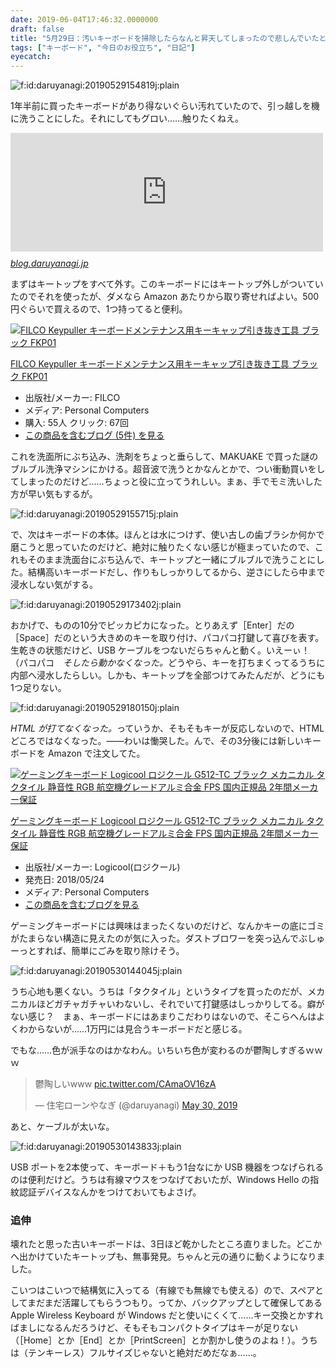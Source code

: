 ```yaml
---
date: 2019-06-04T17:46:32.0000000
draft: false
title: "5月29日：汚いキーボードを掃除したらなんと昇天してしまったので悲しんでいたところ、新しいキーボードが生えてきたのだが"
tags: ["キーボード", "今日のお役立ち", "日記"]
eyecatch: 
---
```

<p><span itemscope itemtype="http://schema.org/Photograph"><img src="20190529154819.jpg" alt="f:id:daruyanagi:20190529154819j:plain" title="f:id:daruyanagi:20190529154819j:plain" class="hatena-fotolife" itemprop="image"></span></p><p>1年半前に買ったキーボードがあり得ないぐらい汚れていたので、引っ越しを機に洗うことにした。それにしてもグロい……触りたくねえ。</p><p><iframe src="https://hatenablog-parts.com/embed?url=https%3A%2F%2Fblog.daruyanagi.jp%2Fentry%2F2017%2F10%2F25%2F171621" title="キーボードを買い換えました - だるろぐ" class="embed-card embed-blogcard" scrolling="no" frameborder="0" style="display: block; width: 100%; height: 190px; max-width: 500px; margin: 10px 0px;"></iframe><cite class="hatena-citation"><a href="https://blog.daruyanagi.jp/entry/2017/10/25/171621">blog.daruyanagi.jp</a></cite></p><p>まずはキートップをすべて外す。このキーボードにはキートップ外しがついていたのでそれを使ったが、ダメなら Amazon あたりから取り寄せればよい。500円ぐらいで買えるので、1つ持ってると便利。</p><p><div class="hatena-asin-detail"><a href="http://www.amazon.co.jp/exec/obidos/ASIN/B0047MQJ4I/bestylesnet-22/"><img src="https://images-fe.ssl-images-amazon.com/images/I/31RsZHL66tL._SL160_.jpg" class="hatena-asin-detail-image" alt="FILCO Keypuller キーボードメンテナンス用キーキャップ引き抜き工具 ブラック FKP01" title="FILCO Keypuller キーボードメンテナンス用キーキャップ引き抜き工具 ブラック FKP01"></a><div class="hatena-asin-detail-info"><p class="hatena-asin-detail-title"><a href="http://www.amazon.co.jp/exec/obidos/ASIN/B0047MQJ4I/bestylesnet-22/">FILCO Keypuller キーボードメンテナンス用キーキャップ引き抜き工具 ブラック FKP01</a></p><ul><li><span class="hatena-asin-detail-label">出版社/メーカー:</span> FILCO</li><li><span class="hatena-asin-detail-label">メディア:</span> Personal Computers</li><li><span class="hatena-asin-detail-label">購入</span>: 55人 <span class="hatena-asin-detail-label">クリック</span>: 67回</li><li><a href="http://d.hatena.ne.jp/asin/B0047MQJ4I/bestylesnet-22" target="_blank">この商品を含むブログ (5件) を見る</a></li></ul></div><div class="hatena-asin-detail-foot"></div></div></p><p>これを洗面所にぶち込み、洗剤をちょっと垂らして、MAKUAKE で買った謎のブルブル洗浄マシンにかける。超音波で洗うとかなんとかで、つい衝動買いをしてしまったのだけど……ちょっと役に立ってうれしい。まぁ、手でモミ洗いした方が早い気もするが。</p><p><span itemscope itemtype="http://schema.org/Photograph"><img src="20190529155715.jpg" alt="f:id:daruyanagi:20190529155715j:plain" title="f:id:daruyanagi:20190529155715j:plain" class="hatena-fotolife" itemprop="image"></span></p><p>で、次はキーボードの本体。ほんとは水につけず、使い古しの歯ブラシか何かで磨こうと思っていたのだけど、絶対に触りたくない感じが極まっていたので、これもそのまま洗面台にぶち込んで、キートップと一緒にブルブルで洗うことにした。結構高いキーボードだし、作りもしっかりしてるから、逆さにしたら中まで浸水しない気がする。</p><p><span itemscope itemtype="http://schema.org/Photograph"><img src="20190529173402.jpg" alt="f:id:daruyanagi:20190529173402j:plain" title="f:id:daruyanagi:20190529173402j:plain" class="hatena-fotolife" itemprop="image"></span></p><p>おかげで、ものの10分でピッカピカになった。とりあえず［Enter］だの［Space］だのという大きめのキーを取り付け、パコパコ打鍵して喜びを表す。生乾きの状態だけど、USB ケーブルをつないだらちゃんと動く。いえーぃ！（パコパコ　<i>そしたら動かなくなった。</i>どうやら、キーを打ちまくってるうちに内部へ浸水したらしい。しかも、キートップを全部つけてみたんだが、どうにも1つ足りない。</p><p><span itemscope itemtype="http://schema.org/Photograph"><img src="20190529180150.jpg" alt="f:id:daruyanagi:20190529180150j:plain" title="f:id:daruyanagi:20190529180150j:plain" class="hatena-fotolife" itemprop="image"></span></p><p><i>HTML が打てなくなった。</i>っていうか、そもそもキーが反応しないので、HTML どころではなくなった。――わいは慟哭した。んで、その3分後には新しいキーボードを Amazon で注文してた。</p><p><div class="hatena-asin-detail"><a href="http://www.amazon.co.jp/exec/obidos/ASIN/B07CL42YK6/bestylesnet-22/"><img src="https://images-fe.ssl-images-amazon.com/images/I/41BroEKw3eL._SL160_.jpg" class="hatena-asin-detail-image" alt="ゲーミングキーボード Logicool ロジクール G512-TC ブラック メカニカル タクタイル 静音性 RGB 航空機グレードアルミ合金 FPS 国内正規品 2年間メーカー保証" title="ゲーミングキーボード Logicool ロジクール G512-TC ブラック メカニカル タクタイル 静音性 RGB 航空機グレードアルミ合金 FPS 国内正規品 2年間メーカー保証"></a><div class="hatena-asin-detail-info"><p class="hatena-asin-detail-title"><a href="http://www.amazon.co.jp/exec/obidos/ASIN/B07CL42YK6/bestylesnet-22/">ゲーミングキーボード Logicool ロジクール G512-TC ブラック メカニカル タクタイル 静音性 RGB 航空機グレードアルミ合金 FPS 国内正規品 2年間メーカー保証</a></p><ul><li><span class="hatena-asin-detail-label">出版社/メーカー:</span> Logicool(ロジクール)</li><li><span class="hatena-asin-detail-label">発売日:</span> 2018/05/24</li><li><span class="hatena-asin-detail-label">メディア:</span> Personal Computers</li><li><a href="http://d.hatena.ne.jp/asin/B07CL42YK6/bestylesnet-22" target="_blank">この商品を含むブログを見る</a></li></ul></div><div class="hatena-asin-detail-foot"></div></div></p><p>ゲーミングキーボードには興味はまったくないのだけど、なんかキーの底にゴミがたまらない構造に見えたのが気に入った。ダストブロワーを突っ込んでぶしゅーっとすれば、簡単にごみを取り除けそう。</p><p><span itemscope itemtype="http://schema.org/Photograph"><img src="20190530144045.jpg" alt="f:id:daruyanagi:20190530144045j:plain" title="f:id:daruyanagi:20190530144045j:plain" class="hatena-fotolife" itemprop="image"></span></p><p>うち心地も悪くない。うちは「タクタイル」というタイプを買ったのだが、メカニカルほどガチャガチャいわないし、それでいて打鍵感はしっかりしてる。癖がない感じ？　まぁ、キーボードにはあまりこだわりはないので、そこらへんはよくわからないが……1万円には見合うキーボードだと感じる。</p><p>でもな……色が派手なのはかなわん。いちいち色が変わるのが鬱陶しすぎるｗｗｗ</p><p><blockquote class="twitter-tweet" data-lang="HASH(0x55ec05eecec0)"><p lang="ja" dir="ltr">鬱陶しいwww <a href="https://t.co/CAmaOV16zA">pic.twitter.com/CAmaOV16zA</a></p>&mdash; 住宅ローンやなぎ (@daruyanagi) <a href="https://twitter.com/daruyanagi/status/1133981090731839488?ref_src=twsrc%5Etfw">May 30, 2019</a></blockquote><script async src="https://platform.twitter.com/widgets.js" charset="utf-8"></script></p><p>あと、ケーブルが太いな。</p><p><span itemscope itemtype="http://schema.org/Photograph"><img src="20190530143833.jpg" alt="f:id:daruyanagi:20190530143833j:plain" title="f:id:daruyanagi:20190530143833j:plain" class="hatena-fotolife" itemprop="image"></span></p><p>USB ポートを2本使って、キーボード＋もう1台なにか USB 機器をつなげられるのは便利だけど。うちは有線マウスをつなげておいたが、Windows Hello の指紋認証デバイスなんかをつけておいてもよさげ。</p>

<div class="section">
<h3>追伸</h3>
<p>壊れたと思った古いキーボードは、3日ほど乾かしたところ直りました。どこかへ出かけていたキートップも、無事発見。ちゃんと元の通りに動くようになりました。</p><p>こいつはこいつで結構気に入ってる（有線でも無線でも使える）ので、スペアとしてまだまだ活躍してもらうつもり。ってか、バックアップとして確保してある Apple Wireless Keyboard が Windows だと使いにくくて……キー交換とかすればましになるんだろうけど、そもそもコンパクトタイプはキーが足りない（［Home］とか［End］とか［PrintScreen］とか割かし使うのよね！）。うちは（テンキーレス）フルサイズじゃないと絶対だめだなぁ……。</p>

</div>